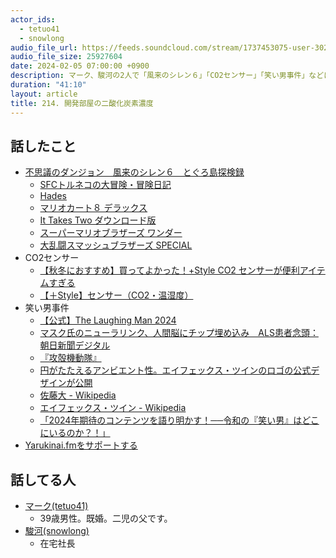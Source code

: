 ```yaml
---
actor_ids:
  - tetuo41
  - snowlong
audio_file_url: https://feeds.soundcloud.com/stream/1737453075-user-302747142-yarukinai-214-2024-02-05.mp3
audio_file_size: 25927604
date: 2024-02-05 07:00:00 +0900
description: マーク、駿河の2人で「風来のシレン６」「CO2センサー」「笑い男事件」などについて話しました。
duration: "41:10"
layout: article
title: 214. 開発部屋の二酸化炭素濃度
---
```


## 話したこと
- [不思議のダンジョン　風来のシレン６　とぐろ島探検録](https://www.spike-chunsoft.co.jp/shiren6/)
  - [SFCトルネコの大冒険・冒険日記](http://000.la.coocan.jp/torneco/diary.html)
  - [Hades](https://www.playstation.com/ja-jp/games/hades/)
  - [マリオカート８ デラックス](https://www.nintendo.co.jp/switch/aabpa/index.html)
  - [It Takes Two ダウンロード版](https://store-jp.nintendo.com/list/software/70070000014921.html)
  - [スーパーマリオブラザーズ ワンダー](https://www.nintendo.com/jp/switch/aqmxa/index.html)
  - [大乱闘スマッシュブラザーズ SPECIAL](https://www.smashbros.com/ja_JP/)
- CO2センサー
  - [【秋冬におすすめ】買ってよかった！+Style CO2 センサーが便利アイテムすぎる](https://www.youtube.com/watch?v=kGKnwNni_U0&t=0s)
  - [【＋Style】センサー（CO2・温湿度）](https://plusstyle.jp/shopping/PS-CO2-W01)
- 笑い男事件
  - [【公式】The Laughing Man 2024](https://thelaughingman2024.jp/)
  - [マスク氏のニューラリンク、人間脳にチップ埋め込み　ALS患者念頭：朝日新聞デジタル](https://www.asahi.com/articles/ASS1Z42RZS1ZUHBI015.html)
  - [『攻殻機動隊』](https://yanmaga.jp/comics/%E6%94%BB%E6%AE%BB%E6%A9%9F%E5%8B%95%E9%9A%8A)
  - [円がたたえるアンビエント性。エイフェックス・ツインのロゴの公式デザインが公開](https://www.gizmodo.jp/2017/03/aphex-twin-logo-design-files.html)
  - [佐藤大 - Wikipedia](https://ja.wikipedia.org/wiki/%E4%BD%90%E8%97%A4%E5%A4%A7)
  - [エイフェックス・ツイン - Wikipedia](https://ja.wikipedia.org/wiki/%E3%82%A8%E3%82%A4%E3%83%95%E3%82%A7%E3%83%83%E3%82%AF%E3%82%B9%E3%83%BB%E3%83%84%E3%82%A4%E3%83%B3)
  - [「2024年期待のコンテンツを語り明かす！──令和の『笑い男』はどこにいるのか？！」](https://shirasu.io/t/genron/c/genron/p/20240130)
- [Yarukinai.fmをサポートする](https://note.com/tetuo41/circle)

## 話してる人
- [マーク(tetuo41)](https://twitter.com/tetuo41)
  - 39歳男性。既婚。二児の父です。
- [駿河(snowlong)](https://twitter.com/_snowlong)
  - 在宅社長
